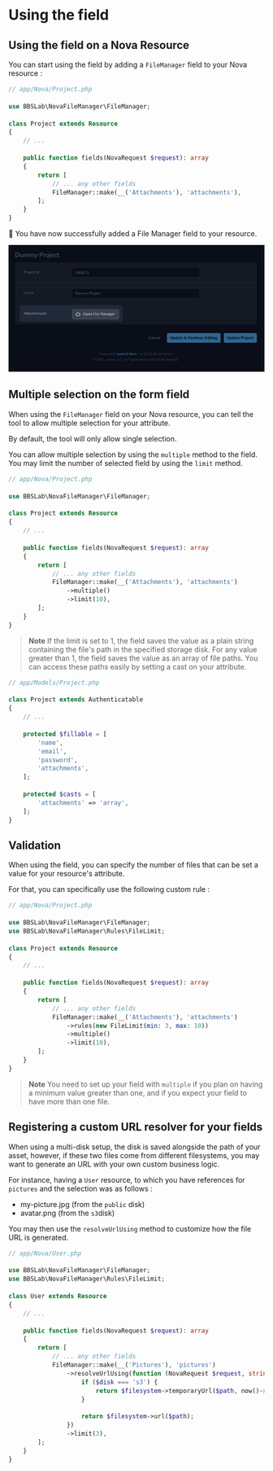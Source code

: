 # Using the field

## Using the field on a Nova Resource

You can start using the field by adding a `FileManager` field to your Nova resource :

```php
// app/Nova/Project.php

use BBSLab\NovaFileManager\FileManager;

class Project extends Resource
{
    // ...

    public function fields(NovaRequest $request): array
    {
        return [
            // ... any other fields
            FileManager::make(__('Attachments'), 'attachments'),
        ];
    }
}
```

🎉 You have now successfully added a File Manager field to your resource.

<img src="./images/field.png" alt="field"/>

## Multiple selection on the form field

When using the `FileManager` field on your Nova resource, you can tell the tool to allow multiple selection for your
attribute.

By default, the tool will only allow single selection.

You can allow multiple selection by using the `multiple` method to the field. You may limit the number of selected field
by using the `limit` method.

```php
// app/Nova/Project.php

use BBSLab\NovaFileManager\FileManager;

class Project extends Resource
{
    // ...

    public function fields(NovaRequest $request): array
    {
        return [
            // ... any other fields
            FileManager::make(__('Attachments'), 'attachments')
                ->multiple()
                ->limit(10),
        ];
    }
}
```

> **Note** If the limit is set to 1, the field saves the value as a plain string containing the file's path in the
> specified storage disk. For any value greater than 1, the field saves the value as an array of file paths. You can
> access these paths easily by setting a cast on your attribute.

```php
// app/Models/Project.php

class Project extends Authenticatable
{
    // ...

    protected $fillable = [
        'name',
        'email',
        'password',
        'attachments',
    ];

    protected $casts = [
        'attachments' => 'array',
    ];
}

```

## Validation

When using the field, you can specify the number of files that can be set a value for your resource's attribute.

For that, you can specifically use the following custom rule :

```php
// app/Nova/Project.php

use BBSLab\NovaFileManager\FileManager;
use BBSLab\NovaFileManager\Rules\FileLimit;

class Project extends Resource
{
    // ...

    public function fields(NovaRequest $request): array
    {
        return [
            // ... any other fields
            FileManager::make(__('Attachments'), 'attachments')
                ->rules(new FileLimit(min: 3, max: 10))
                ->multiple()
                ->limit(10),
        ];
    }
}
```

> **Note** You need to set up your field with `multiple` if you plan on having a minimum value greater than one, and if
> you expect your field to have more than one file.

## Registering a custom URL resolver for your fields

When using a multi-disk setup, the disk is saved alongside the path of your asset, however, if these two files come from
different filesystems, you may want to generate an URL with your own custom business logic.

For instance, having a `User` resource, to which you have references for `pictures` and the selection was as follows :

- my-picture.jpg (from the `public` disk)
- avatar.png (from the `s3`disk)

You may then use the `resolveUrlUsing` method to customize how the file URL is generated.

```php
// app/Nova/User.php

use BBSLab\NovaFileManager\FileManager;
use BBSLab\NovaFileManager\Rules\FileLimit;

class User extends Resource
{
    // ...

    public function fields(NovaRequest $request): array
    {
        return [
            // ... any other fields
            FileManager::make(__('Pictures'), 'pictures')
                ->resolveUrlUsing(function (NovaRequest $request, string $path, string $disk, Filesystem $filesystem) {
                    if ($disk === 's3') {
                        return $filesystem->temporaryUrl($path, now()->addMinutes(5));
                    }

                    return $filesystem->url($path);
                })
                ->limit(3),
        ];
    }
}
```
